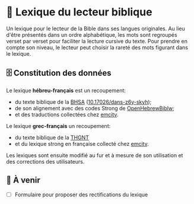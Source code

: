 # 📖 Lexique du lecteur biblique
Un lexique pour le lecteur de la Bible dans ses langues originales. Au lieu d'être présentés dans un ordre alphabétique, les mots sont regroupés verset par verset pour faciliter la lecture cursive du texte. Pour prendre en compte son niveau, le lecteur peut choisir la rareté des mots figurant dans le lexique.

## 🗄 Constitution des données
Le lexique **hébreu-français** est un recoupement:
- du texte biblique de la [BHSA](https://etcbc.github.io/bhsa/) ([10.17026/dans-z6y-skyh](https://dx.doi.org/10.17026/dans-z6y-skyh));
- de son alignement avec des codes Strong de [OpenHebrewBiblw](https://github.com/eliranwong/OpenHebrewBible);
- et des traductions collectées chez [emcitv](https://emcitv.com/bible/strong-biblique-hebreu.html).

Le lexique **grec-français** un recoupement:
- du texte biblique de la [THGNT](https://github.com/STEPBible/STEPBible-Data/tree/master/Translators%20Amalgamated%20OT%2BNT)
- et du lexique strong en française collecté chez [emcitv](https://emcitv.com/bible/strong-biblique-grec.html).

Les lexiques sont ensuite modifié au fur et à mesure de son utilisation et des corrections des utilisateurs.

## 🚀 À venir
- [ ] Formulaire pour proposer des rectifications du lexique
